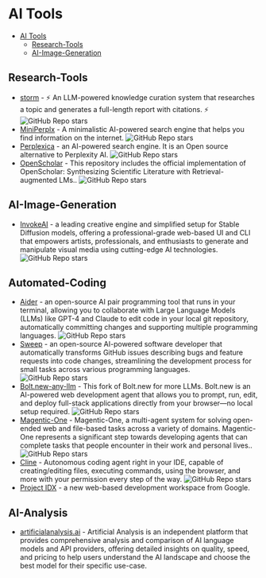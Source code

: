 
# AI Tools

- [AI Tools](#ai-tools)
  - [Research-Tools](#research-tools)
  - [AI-Image-Generation](#ai-image-generation)


## Research-Tools

- [storm](https://github.com/stanford-oval/storm) - ⚡ An LLM-powered knowledge curation system that researches a topic and generates a full-length report with citations. ⚡ ![GitHub Repo stars](https://img.shields.io/github/stars/stanford-oval/storm?style=social)
- [MiniPerplx](https://github.com/zaidmukaddam/miniperplx) - A minimalistic AI-powered search engine that helps you find information on the internet. ![GitHub Repo stars](https://img.shields.io/github/stars/zaidmukaddam/miniperplx?style=social)
- [Perplexica](https://github.com/ItzCrazyKns/Perplexica) - an AI-powered search engine. It is an Open source alternative to Perplexity AI. ![GitHub Repo stars](https://img.shields.io/github/stars/ItzCrazyKns/Perplexica?style=social)
- [OpenScholar](https://github.com/AkariAsai/OpenScholar) - This repository includes the official implementation of OpenScholar: Synthesizing Scientific Literature with Retrieval-augmented LMs.. ![GitHub Repo stars](https://img.shields.io/github/stars/AkariAsai/OpenScholar?style=social)


## AI-Image-Generation

- [InvokeAI](https://github.com/invoke-ai/InvokeAI) - a leading creative engine and simplified setup for Stable Diffusion models, offering a professional-grade web-based UI and CLI that empowers artists, professionals, and enthusiasts to generate and manipulate visual media using cutting-edge AI technologies. ![GitHub Repo stars](https://img.shields.io/github/stars/invoke-ai/InvokeAI?style=social)

## Automated-Coding

- [Aider](https://github.com/paul-gauthier/aider) - an open-source AI pair programming tool that runs in your terminal, allowing you to collaborate with Large Language Models (LLMs) like GPT-4 and Claude to edit code in your local git repository, automatically committing changes and supporting multiple programming languages. ![GitHub Repo stars](https://img.shields.io/github/stars/paul-gauthier/aider?style=social)
- [Sweep](https://github.com/sweepai/sweep) - an open-source AI-powered software developer that automatically transforms GitHub issues describing bugs and feature requests into code changes, streamlining the development process for small tasks across various programming languages. ![GitHub Repo stars](https://img.shields.io/github/stars/sweepai/sweep?style=social)
- [Bolt.new-any-llm](https://github.com/coleam00/bolt.new-any-llm) - This fork of Bolt.new for more LLMs.  Bolt.new is an AI-powered web development agent that allows you to prompt, run, edit, and deploy full-stack applications directly from your browser—no local setup required. ![GitHub Repo stars](https://img.shields.io/github/stars/coleam00/bolt.new-any-llm?style=social)
- [Magentic-One](https://github.com/microsoft/autogen/tree/main/python/packages/autogen-magentic-one) - Magentic-One, a multi-agent system for solving open-ended web and file-based tasks across a variety of domains. Magentic-One represents a significant step towards developing agents that can complete tasks that people encounter in their work and personal lives.. ![GitHub Repo stars](https://img.shields.io/github/stars/cmicrosoft/autogen?style=social)
- [Cline](https://github.com/cline/cline) - Autonomous coding agent right in your IDE, capable of creating/editing files, executing commands, using the browser, and more with your permission every step of the way. ![GitHub Repo stars](https://img.shields.io/github/stars/cline/cline?style=social)
- [Project IDX](https://idx.google.com/) - a new web-based development workspace from Google.


## AI-Analysis

- [artificialanalysis.ai](https://artificialanalysis.ai/) - Artificial Analysis is an independent platform that provides comprehensive analysis and comparison of AI language models and API providers, offering detailed insights on quality, speed, and pricing to help users understand the AI landscape and choose the best model for their specific use-case. 

